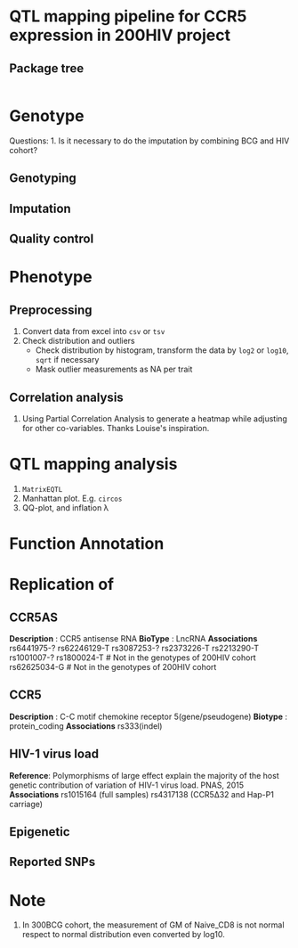 # QTL mapping pipeline for CCR5 expression in 200HIV project

## Package tree

```

```


# Genotype

Questions:
    1. Is it necessary to do the imputation by combining BCG and HIV cohort?

## Genotyping

## Imputation

## Quality control

# Phenotype

## Preprocessing
1. Convert data from excel into `csv` or `tsv`
2. Check distribution and outliers
    - Check distribution by histogram, transform the data by `log2` or `log10`, `sqrt` if necessary
    - Mask outlier measurements as NA per trait

## Correlation analysis
1. Using Partial Correlation Analysis to generate a heatmap while adjusting for other co-variables. Thanks Louise's inspiration.


# QTL mapping analysis
1. `MatrixEQTL`
2. Manhattan plot. E.g. `circos`
3. QQ-plot, and inflation λ

# Function Annotation

# Replication of

## CCR5AS
**Description** : CCR5 antisense RNA
**BioType**     : LncRNA
**Associations**
    rs6441975-?
    rs62246129-T
    rs3087253-?
    rs2373226-T
    rs2213290-T
    rs1001007-?
    rs1800024-T  # Not in the genotypes of 200HIV cohort
    rs62625034-G # Not in the genotypes of 200HIV cohort

## CCR5
**Description** : C-C motif chemokine receptor 5(gene/pseudogene)
**Biotype**     : protein_coding
**Associations**
    rs333(indel)

## HIV-1 virus load
**Reference**: Polymorphisms of large effect explain the majority of the host genetic contribution of variation of HIV-1 virus load. PNAS, 2015
**Associations**
    rs1015164 (full samples)
    rs4317138 (CCR5Δ32 and Hap-P1 carriage)

## Epigenetic

## Reported SNPs



# Note
1. In 300BCG cohort, the measurement of GM of Naive_CD8 is not normal respect
   to normal distribution even converted by log10.
